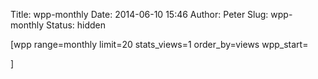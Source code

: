 Title: wpp-monthly
Date: 2014-06-10 15:46
Author: Peter
Slug: wpp-monthly
Status: hidden

[wpp range=monthly limit=20 stats\_views=1 order\_by=views wpp\_start=

]

